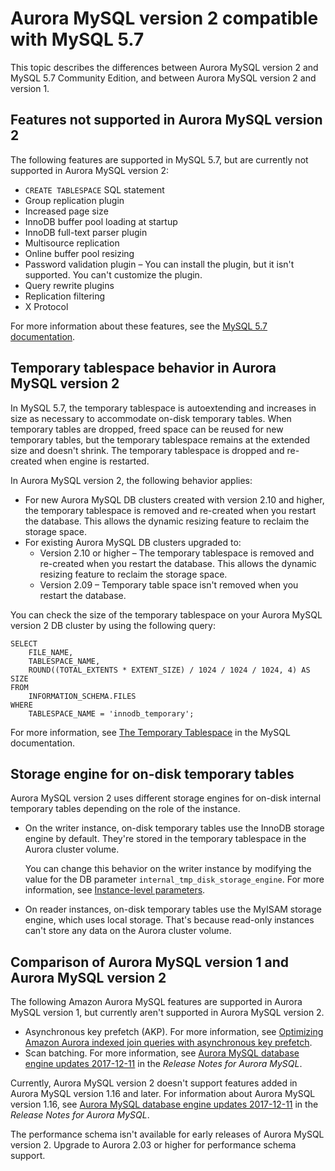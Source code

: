 # Aurora MySQL version 2 compatible with MySQL 5\.7<a name="AuroraMySQL.CompareMySQL57"></a>

This topic describes the differences between Aurora MySQL version 2 and MySQL 5\.7 Community Edition, and between Aurora MySQL version 2 and version 1\.

## Features not supported in Aurora MySQL version 2<a name="AuroraMySQL.CompareV2Community"></a>

The following features are supported in MySQL 5\.7, but are currently not supported in Aurora MySQL version 2:
+ `CREATE TABLESPACE` SQL statement
+ Group replication plugin
+ Increased page size
+ InnoDB buffer pool loading at startup
+ InnoDB full\-text parser plugin
+ Multisource replication
+ Online buffer pool resizing
+ Password validation plugin – You can install the plugin, but it isn't supported\. You can't customize the plugin\.
+ Query rewrite plugins
+ Replication filtering
+ X Protocol

For more information about these features, see the [MySQL 5\.7 documentation](https://dev.mysql.com/doc/refman/5.7/en/)\.

## Temporary tablespace behavior in Aurora MySQL version 2<a name="AuroraMySQL.TempTables57"></a>

In MySQL 5\.7, the temporary tablespace is autoextending and increases in size as necessary to accommodate on\-disk temporary tables\. When temporary tables are dropped, freed space can be reused for new temporary tables, but the temporary tablespace remains at the extended size and doesn't shrink\. The temporary tablespace is dropped and re\-created when engine is restarted\.

In Aurora MySQL version 2, the following behavior applies:
+ For new Aurora MySQL DB clusters created with version 2\.10 and higher, the temporary tablespace is removed and re\-created when you restart the database\. This allows the dynamic resizing feature to reclaim the storage space\.
+ For existing Aurora MySQL DB clusters upgraded to:
  + Version 2\.10 or higher – The temporary tablespace is removed and re\-created when you restart the database\. This allows the dynamic resizing feature to reclaim the storage space\.
  + Version 2\.09 – Temporary table space isn't removed when you restart the database\.

You can check the size of the temporary tablespace on your Aurora MySQL version 2 DB cluster by using the following query:

```
SELECT
    FILE_NAME,
    TABLESPACE_NAME,
    ROUND((TOTAL_EXTENTS * EXTENT_SIZE) / 1024 / 1024 / 1024, 4) AS SIZE
FROM
    INFORMATION_SCHEMA.FILES
WHERE
    TABLESPACE_NAME = 'innodb_temporary';
```

For more information, see [The Temporary Tablespace](https://dev.mysql.com/doc/refman/5.7/en/innodb-temporary-tablespace.html) in the MySQL documentation\.

## Storage engine for on\-disk temporary tables<a name="AuroraMySQL.StorageEngine57"></a>

Aurora MySQL version 2 uses different storage engines for on\-disk internal temporary tables depending on the role of the instance\.
+ On the writer instance, on\-disk temporary tables use the InnoDB storage engine by default\. They're stored in the temporary tablespace in the Aurora cluster volume\.

  You can change this behavior on the writer instance by modifying the value for the DB parameter `internal_tmp_disk_storage_engine`\. For more information, see [Instance\-level parameters](AuroraMySQL.Reference.ParameterGroups.md#AuroraMySQL.Reference.Parameters.Instance)\.
+ On reader instances, on\-disk temporary tables use the MyISAM storage engine, which uses local storage\. That's because read\-only instances can't store any data on the Aurora cluster volume\.

## Comparison of Aurora MySQL version 1 and Aurora MySQL version 2<a name="AuroraMySQL.Compare-56-57"></a>

The following Amazon Aurora MySQL features are supported in Aurora MySQL version 1, but currently aren't supported in Aurora MySQL version 2\.
+ Asynchronous key prefetch \(AKP\)\. For more information, see [Optimizing Amazon Aurora indexed join queries with asynchronous key prefetch](AuroraMySQL.BestPractices.md#Aurora.BestPractices.AKP)\.
+ Scan batching\. For more information, see [ Aurora MySQL database engine updates 2017\-12\-11](https://docs.aws.amazon.com/AmazonRDS/latest/AuroraMySQLReleaseNotes/AuroraMySQL.Updates.20171211.html) in the *Release Notes for Aurora MySQL*\.

Currently, Aurora MySQL version 2 doesn't support features added in Aurora MySQL version 1\.16 and later\. For information about Aurora MySQL version 1\.16, see [ Aurora MySQL database engine updates 2017\-12\-11](https://docs.aws.amazon.com/AmazonRDS/latest/AuroraMySQLReleaseNotes/AuroraMySQL.Updates.20171211.html) in the *Release Notes for Aurora MySQL*\.

The performance schema isn't available for early releases of Aurora MySQL version 2\. Upgrade to Aurora 2\.03 or higher for performance schema support\.